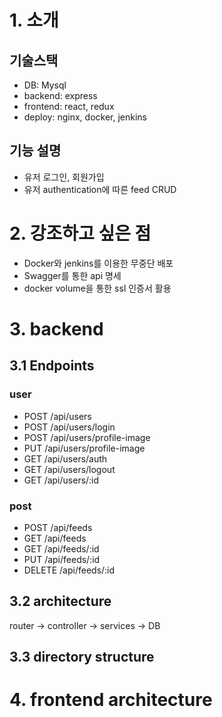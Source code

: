 # 1. 소개

## 기술스택
+ DB: Mysql 
+ backend: express 
+ frontend: react, redux 
+ deploy: nginx, docker, jenkins
## 기능 설명
+ 유저 로그인, 회원가입
+ 유저 authentication에 따른 feed CRUD

# 2. 강조하고 싶은 점
+ Docker와 jenkins를 이용한 무중단 배포
+ Swagger를 통한 api 명세
+ docker volume을 통한 ssl 인증서 활용

# 3. backend
## 3.1 Endpoints
### user
+ POST /api/users
+ POST /api/users/login
+ POST /api/users/profile-image
+ PUT /api/users/profile-image
+ GET /api/users/auth
+ GET /api/users/logout
+ GET /api/users/:id
### post
+ POST /api/feeds
+ GET /api/feeds
+ GET /api/feeds/:id
+ PUT /api/feeds/:id
+ DELETE /api/feeds/:id

## 3.2 architecture
router -> controller -> services -> DB

## 3.3 directory structure


# 4. frontend architecture

